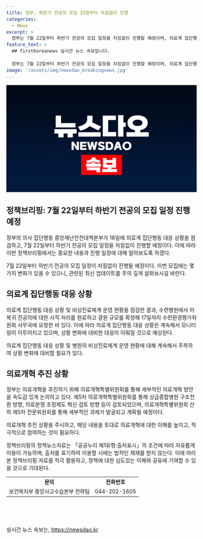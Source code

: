 ```yaml
---
title: 정부, 하반기 전공의 모집 22일부터 차질없이 진행
categories:
  - News
excerpt: >
  정부는 7월 22일부터 하반기 전공의 모집 일정을 차징없이 진행할 예정이며, 의료계 집단행동 대응을 점검했다. 수련병원에서 전공의 사직처리를 완료하고 결원 규모를 확정해, 의료개혁특별위원회를 통해 의료개혁 방안을 속도감 있게 논의하고 있다. 이한경 제2총괄조정관은 의료개혁을 위해 모두가 힘을 모아야 한다고 말했다. (150자)
feature_text: >
  ## firstkoreanews 실시간 뉴스 속보입니다.

  정부는 7월 22일부터 하반기 전공의 모집 일정을 차징없이 진행할 예정이며, 의료계 집단행동 대응을 점검했다. 수련병원에서 전공의 사직처리를 완료하고 결원 규모를 확정해, 의료개혁특별위원회를 통해 의료개혁 방안을 속도감 있게 논의하고 있다. 이한경 제2총괄조정관은 의료개혁을 위해 모두가 힘을 모아야 한다고 말했다. (150자)
image: '/assets/img/newsdao_breakingnews.jpg'
---
```


<p><img src="/assets/img/newsdao_breakingnews.jpg" alt="firstkoreanews 속보" /></p>

<h2 data-ke-size="size26">정책브리핑: 7월 22일부터 하반기 전공의 모집 일정 진행 예정</h2>

<p>정부의 의사 집단행동 중앙재난안전대책본부가 16일에 의료계 집단행동 대응 상황을 점검하고, 7월 22일부터 하반기 전공의 모집 일정을 차질없이 진행할 예정이다. 이에 따라 이번 정책브리핑에서는 중요한 내용과 진행 일정에 대해 알아보도록 하겠다.</p>

<p data-ke-size="size16">7월 22일부터 하반기 전공의 모집 일정이 차질없이 진행될 예정이다. 이번 모집에는 몇 가지 변화가 있을 수 있으니, 관련된 최신 업데이트를 주의 깊게 살펴보시길 바란다.</p>

<h2 data-ke-size="size26">의료계 집단행동 대응 상황</h2>

<p>의료계 집단행동 대응 상황 및 비상진료체계 운영 현황을 점검한 결과, 수련병원에서 미복귀 전공의에 대한 사직 처리를 완료하고 결원 규모를 확정해 17일까지 수련환경평가위원회 사무국에 요청한 바 있다. 이에 따라 의료계 집단행동 대응 상황은 계속해서 모니터링이 이루어지고 있으며, 상황 변화에 대비한 대응이 이뤄질 것으로 예상된다.</p>

<p data-ke-size="size16">의료계 집단행동 대응 상황 및 병원의 비상진료체계 운영 현황에 대해 계속해서 주목하여 상황 변화에 대비할 필요가 있다.</p>

<h2 data-ke-size="size26">의료개혁 추진 상황</h2>

<p>정부는 의료개혁을 추진하기 위해 의료개혁특별위원회를 통해 세부적인 의료개혁 방안을 속도감 있게 논의하고 있다. 제5차 의료개혁특별위원회를 통해 상급종합병원 구조전환 방향, 의료분쟁 조정제도 혁신 검토 방향 등이 검토되었으며, 의료개혁특별위원회 산하 제5차 전문위원회를 통해 세부적인 과제가 발굴되고 계획될 예정이다.</p>

<p data-ke-size="size16">의료개혁 추진 상황을 주시하고, 해당 내용을 토대로 의료개혁에 대한 이해를 높이고, 적극적으로 참여하는 것이 필요하다.</p>

<p>정책브리핑의 정책뉴스자료는 「공공누리 제1유형:출처표시」의 조건에 따라 자유롭게 이용이 가능하며, 출처를 표기하여 이용할 시에는 법적인 제재를 받지 않는다. 이에 따라 본 정책브리핑 자료를 적극 활용하고, 정책에 대한 심도있는 이해와 공유에 기여할 수 있을 것으로 기대된다.</p>

<table>
    <tbody>
        <tr>
            <td style="text-align: center; height: 17px;"><b>문의</b></td>
            <td style="text-align: center; height: 17px;"><b>전화번호</b></td>
        </tr>
        <tr>
            <td style="text-align: center; height: 17px;">보건복지부 중앙사고수습본부 전략팀</td>
            <td style="text-align: center; height: 17px;">044-202-1605</td>
        </tr>
    </tbody>
</table>

<p data-ke-size="size16">&nbsp;</p>

<p data-ke-size="size16">&nbsp;</p>
실시간 뉴스 속보는, <a href="https://newsdao.kr" rel="dofollow">https://newsdao.kr</a>



